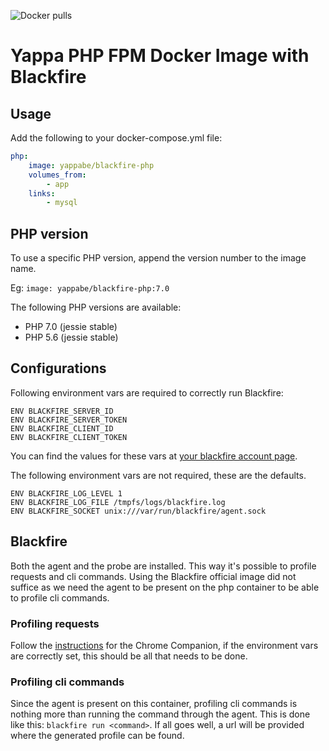 ![Docker pulls](https://img.shields.io/docker/pulls/yappabe/blackfire-php.svg?style=flat)
# Yappa PHP FPM Docker Image with Blackfire

## Usage

Add the following to your docker-compose.yml file:

```YAML
php:
    image: yappabe/blackfire-php
    volumes_from:
        - app
    links:
        - mysql
```

## PHP version

To use a specific PHP version, append the version number to the image name.

Eg: `image: yappabe/blackfire-php:7.0`

The following PHP versions are available:

* PHP 7.0 (jessie stable)
* PHP 5.6 (jessie stable)

## Configurations

Following environment vars are required to correctly run Blackfire:

```
ENV BLACKFIRE_SERVER_ID
ENV BLACKFIRE_SERVER_TOKEN
ENV BLACKFIRE_CLIENT_ID
ENV BLACKFIRE_CLIENT_TOKEN
```

You can find the values for these vars at [your blackfire account page](https://blackfire.io/account).

The following environment vars are not required, these are the defaults.

```
ENV BLACKFIRE_LOG_LEVEL 1
ENV BLACKFIRE_LOG_FILE /tmpfs/logs/blackfire.log
ENV BLACKFIRE_SOCKET unix:///var/run/blackfire/agent.sock
```

## Blackfire

Both the agent and the probe are installed. This way it's possible to profile requests and cli commands.
Using the Blackfire official image did not suffice as we need the agent to be present on the php container to be able to profile cli commands.

### Profiling requests

Follow the [instructions](https://blackfire.io/docs/integrations/chrome) for the Chrome Companion, if the environment vars are correctly set, this should be all that needs to be done.

### Profiling cli commands

Since the agent is present on this container, profiling cli commands is nothing more than running the command through the agent.
This is done like this: `blackfire run <command>`. If all goes well, a url will be provided where the generated profile can be found.